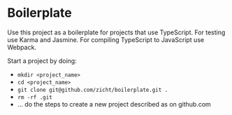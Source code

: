 # Boilerplate

Use this project as a boilerplate for projects that use TypeScript.
For testing use Karma and Jasmine.
For compiling TypeScript to JavaScript use Webpack.

Start a project by doing:

- `mkdir <project_name>`
- `cd <project_name>`
- `git clone git@github.com/zicht/boilerplate.git .`
- `rm -rf .git`
- ... do the steps to create a new project described as on github.com